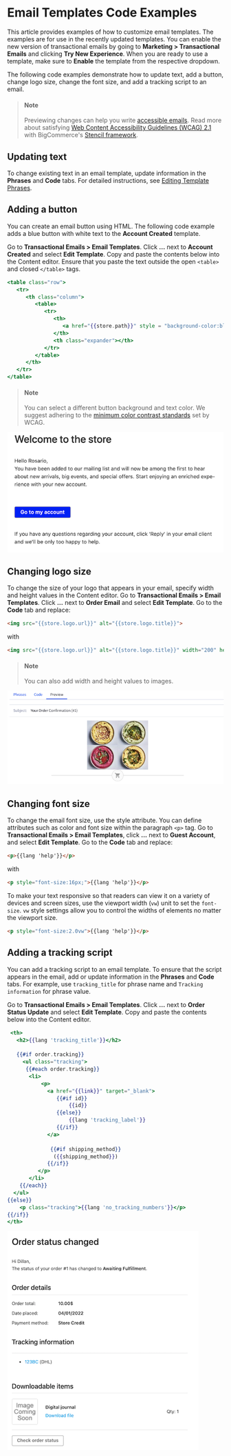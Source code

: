# Email Templates Code Examples

This article provides examples of how to customize email templates. The examples are for use in the recently updated templates. You can enable the new version of transactional emails by going to **Marketing > Transactional Emails** and clicking **Try New Experience**. When you are ready to use a template, make sure to **Enable** the template from the respective dropdown. 

The following code examples demonstrate how to update text, add a button, change logo size, change the font size, and add a tracking script to an email.

<!-- theme: info -->
> #### Note
> Previewing changes can help you write [accessible emails](https://www.w3.org/WAI/tips/writing/). Read more about satisfying [Web Content Accessibility Guidelines (WCAG) 2.1](https://www.w3.org/TR/WCAG21/#guidelines) with BigCommerce's [Stencil framework](/stencil-docs/accessibility/WCAG-compliance-levels).
  
## Updating text
To change existing text in an email template, update information in the **Phrases** and **Code** tabs. For detailed instructions, see [Editing Template Phrases](https://support.bigcommerce.com/s/article/Customizing-Emails?language=en_US#phrases). 


## Adding a button

You can create an email button using HTML. The following code example adds a blue button with white text to the **Account Created** template.

Go to **Transactional Emails > Email Templates**. Click **...** next to **Account Created** and select **Edit Template**. Copy and paste the contents below into the Content editor. Ensure that you paste the text outside the open `<table>` and closed `</table>` tags. 
  
```handlebars title="Add an email button"
<table class="row">
   <tr>
      <th class="column">
         <table>
            <tr>
               <th>
                  <a href="{{store.path}}" style = "background-color:blue; color:white" class="sign-in">{{lang 'sign_in'}}</a>
               </th>
               <th class="expander"></th>
            </tr>
         </table>
      </th>
   </tr>
</table>
```

<!-- theme: info -->
> #### Note
> You can select a different button background and text color. We suggest adhering to the [minimum color contrast standards](https://webaim.org/articles/contrast/) set by WCAG. 
 

![Add button](https://raw.githubusercontent.com/bigcommerce/dev-docs/master/assets/images/email-templates-add-button.png "Button with white text on a blue background")

## Changing logo size

To change the size of your logo that appears in your email, specify width and height values in the Content editor. Go to **Transactional Emails > Email Templates**. Click **...** next to **Order Email** and select **Edit Template**. Go to the **Code** tab and replace: 

```html
<img src="{{store.logo.url}}" alt="{{store.logo.title}}">
```
with
```html
<img src="{{store.logo.url}}" alt="{{store.logo.title}}" width="200" height="200">
```
<!-- theme: info -->
> #### Note
> You can also add width and height values to images.
 
  
![Change logo size](https://raw.githubusercontent.com/bigcommerce/dev-docs/master/assets/images/email-templates-change-logo-size.png "Change logo size")

## Changing font size
  
To change the email font size, use the style attribute. You can define attributes such as color and font size within the paragraph `<p>` tag. Go to **Transactional Emails > Email Templates**, click **...** next to **Guest Account**, and select **Edit Template**. Go to the **Code** tab and replace: 
  
```html
<p>{{lang 'help'}}</p>
  ```
 with 
  
  ```html
<p style="font-size:16px;">{{lang 'help'}}</p>
   ```
To make your text responsive so that readers can view it on a variety of devices and screen sizes, use the viewport width (`vw`) unit to set the `font-size`. `vw` style settings allow you to control the widths of elements no matter the viewport size. 
  
  ```html
  <p style="font-size:2.0vw">{{lang 'help'}}</p>
  ```
## Adding a tracking script

You can add a tracking script to an email template. To ensure that the script appears in the email, add or update information in the **Phrases** and **Code** tabs. For example, use `tracking_title` for phrase name and `Tracking information` for phrase value. 

Go to **Transactional Emails > Email Templates**. Click **...** next to **Order Status Update** and select **Edit Template**. Copy and paste the contents below into the Content editor. 
  
```handlebars title="Add a tracking script"
 <th>
   <h2>{{lang 'tracking_title'}}</h2>

   {{#if order.tracking}}
     <ul class="tracking">
      {{#each order.tracking}}
       <li>
           <p>
             <a href="{{link}}" target="_blank">
                {{#if id}}
                    {{id}}
                {{else}}
                    {{lang 'tracking_label'}}
                {{/if}}
             </a>

              {{#if shipping_method}}
               ({{shipping_method}})
             {{/if}}
          </p>
       </li>
    {{/each}}
  </ul>
{{else}}
    <p class="tracking">{{lang 'no_tracking_numbers'}}</p>
{{/if}}
</th>
```
![Add tracking email](https://raw.githubusercontent.com/bigcommerce/dev-docs/master/assets/images/email-templates-add-template.png "Adding template")
